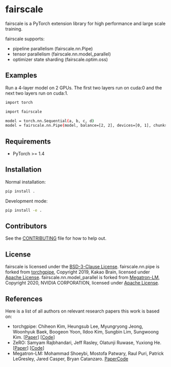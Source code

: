 # fairscale
fairscale is a PyTorch extension library for high performance and large scale training.

fairscale supports:
* pipeline parallelism (fairscale.nn.Pipe)
* tensor parallelism (fairscale.nn.model_parallel)
* optimizer state sharding (fairscale.optim.oss)

## Examples

Run a 4-layer model on 2 GPUs. The first two layers run on cuda:0 and the next two layers run on cuda:1.

```bash
import torch

import fairscale

model = torch.nn.Sequential(a, b, c, d)
model = fairscale.nn.Pipe(model, balance=[2, 2], devices=[0, 1], chunks=8)
```

## Requirements

* PyTorch >= 1.4

## Installation

Normal installation:
```bash
pip install .
```

Development mode:
```bash
pip install -e .
```

## Contributors

See the [CONTRIBUTING](CONTRIBUTING.md) file for how to help out.

## License

fairscale is licensed under the [BSD-3-Clause License](LICENSE).
fairscale.nn.pipe is forked from [torchgpipe](https://github.com/kakaobrain/torchgpipe), Copyright 2019, Kakao Brain, licensed under [Apache License](http://www.apache.org/licenses/LICENSE-2.0).
fairscale.nn.model_parallel is forked from [Megatron-LM](https://github.com/NVIDIA/Megatron-LM), Copyright 2020, NVIDIA CORPORATION, licensed under [Apache License](http://www.apache.org/licenses/LICENSE-2.0).

## References

Here is a list of all authors on relevant research papers this work is based on:

* torchgpipe: Chiheon Kim, Heungsub Lee, Myungryong Jeong, Woonhyuk Baek, Boogeon Yoon, Ildoo Kim, Sungbin Lim, Sungwoong Kim. [[Paper](https://arxiv.org/pdf/abs/2004.09910)] [[Code](https://github.com/kakaobrain/torchgpipe)]
* ZeRO: Samyam Rajbhandari, Jeff Rasley, Olatunji Ruwase, Yuxiong He. [[Paper](https://arxiv.org/abs/1910.02054)] [[Code](https://github.com/microsoft/DeepSpeed)]
* Megatron-LM: Mohammad Shoeybi, Mostofa Patwary, Raul Puri, Patrick LeGresley, Jared Casper, Bryan Catanzaro. [Paper](https://arxiv.org/abs/1909.08053)[Code](https://github.com/NVIDIA/Megatron-LM)
